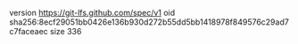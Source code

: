 version https://git-lfs.github.com/spec/v1
oid sha256:8ecf29051bb0426e136b930d272b55dd5bb1418978f849576c29ad7c7faceaec
size 336
